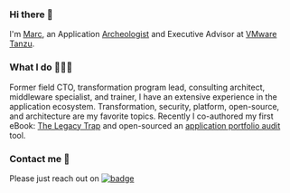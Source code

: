 ### Hi there 👋

I'm [Marc](https://www.zottner.com/), an Application [Archeologist](https://www.linkedin.com/pulse/legacy-infrastructure-saqqara-necropolis-world-marc-zottner/) and Executive Advisor at [VMware Tanzu](https://tanzu.vmware.com/tanzu).

### What I do 👨🏻‍💻 

Former field CTO, transformation program lead, consulting architect, middleware specialist, and trainer, I have an extensive experience in the application ecosystem. Transformation, security, platform, open-source, and architecture are my favorite topics. Recently I co-authored my first eBook: [The Legacy Trap](https://via.vmware.com/legacy-trap/) and open-sourced an [application portfolio audit](https://github.com/vmware-tanzu/application-portfolio-auditor) tool.


### Contact me 📨

Please just reach out on [![badge](https://img.shields.io/endpoint?url=https://gist.githubusercontent.com/JaouherK/6d822e9f95fc46ea30d82bb8e0fc588c/raw/52a2c7f5d2bd5ef43e018f61ccd9f625bd337d5d/profileLinkedin.json)](https://www.linkedin.com/in/marczottner/)

<!--
**Maarc/Maarc** is a ✨ _special_ ✨ repository because its `README.md` (this file) appears on your GitHub profile.

Here are some ideas to get you started:

- 🔭 I’m currently working on ...
- 🌱 I’m currently learning ...
- 👯 I’m looking to collaborate on ...
- 🤔 I’m looking for help with ...
- 💬 Ask me about ...
- 📫 How to reach me: ...
- 😄 Pronouns: ...
- ⚡ Fun fact: ...
-->
